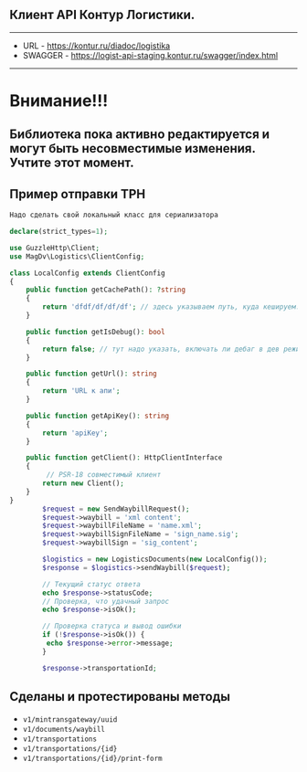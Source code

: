 ## Клиент API Контур Логистики.

---------------------------

- URL - https://kontur.ru/diadoc/logistika
- SWAGGER - https://logist-api-staging.kontur.ru/swagger/index.html
---------------------------

# Внимание!!! 
## Библиотека пока активно редактируется и могут быть несовместимые изменения. Учтите этот момент.

## Пример отправки ТРН

```php
Надо сделать свой локальный класс для сериализатора

declare(strict_types=1);

use GuzzleHttp\Client;
use MagDv\Logistics\ClientConfig;

class LocalConfig extends ClientConfig
{
    public function getCachePath(): ?string
    {
        return 'dfdf/df/df/df'; // здесь указываем путь, куда кешируем. Не обязательно, но желательно. Влияет на скорость
    }

    public function getIsDebug(): bool
    {
        return false; // тут надо указать, включать ли дебаг в дев режиме можете включить, чтобы видеть ошибки
    }

    public function getUrl(): string
    {
        return 'URL к апи';
    }

    public function getApiKey(): string
    {
        return 'apiKey';
    }

    public function getClient(): HttpClientInterface
    {
         // PSR-18 совместимый клиент
        return new Client();
    }
}
        $request = new SendWaybillRequest();
        $request->waybill = 'xml content';
        $request->waybillFileName = 'name.xml';
        $request->waybillSignFileName = 'sign_name.sig';
        $request->waybillSign = 'sig_content';

        $logistics = new LogisticsDocuments(new LocalConfig());
        $response = $logistics->sendWaybill($request);

        // Текущий статус ответа
        echo $response->statusCode;
        // Проверка, что удачный запрос
        echo $response->isOk();

        // Проверка статуса и вывод ошибки
        if (!$response->isOk()) {
         echo $response->error->message;
        }

        $response->transportationId;
```

## Сделаны и протестированы методы

- `v1/mintransgateway/uuid`
- `v1/documents/waybill`
- `v1/transportations`
- `v1/transportations/{id}`
- `v1/transportations/{id}/print-form`